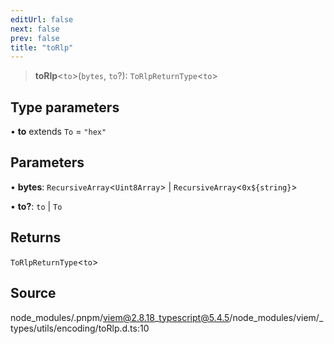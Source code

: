 ```yaml
---
editUrl: false
next: false
prev: false
title: "toRlp"
---
```


> **toRlp**\<`to`\>(`bytes`, `to`?): `ToRlpReturnType`\<`to`\>

## Type parameters

• **to** extends `To` = `"hex"`

## Parameters

• **bytes**: `RecursiveArray`\<`Uint8Array`\> \| `RecursiveArray`\<```0x${string}```\>

• **to?**: `to` \| `To`

## Returns

`ToRlpReturnType`\<`to`\>

## Source

node\_modules/.pnpm/viem@2.8.18\_typescript@5.4.5/node\_modules/viem/\_types/utils/encoding/toRlp.d.ts:10
